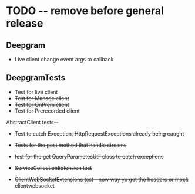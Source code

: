 # TODO -- remove before general release

## Deepgram
- Live client change event args to callback


## DeepgramTests
- Test for live client
- <del>Test for Manage client
- <del>Test for OnPrem client
- <del>Test for Prerecorded client

AbstractClient tests--
- <del>Test to catch Exception, HttpRequestExceptions already being caught
- <del>Tests for the post method that handle streams

- <del>test for the get QueryParametesUtil class to catch exceptions

- <del>ServiceCollectionExtension test
- <del>ClientWebSocketExtensions test - now way yo get the headers or mock clientwebsocket